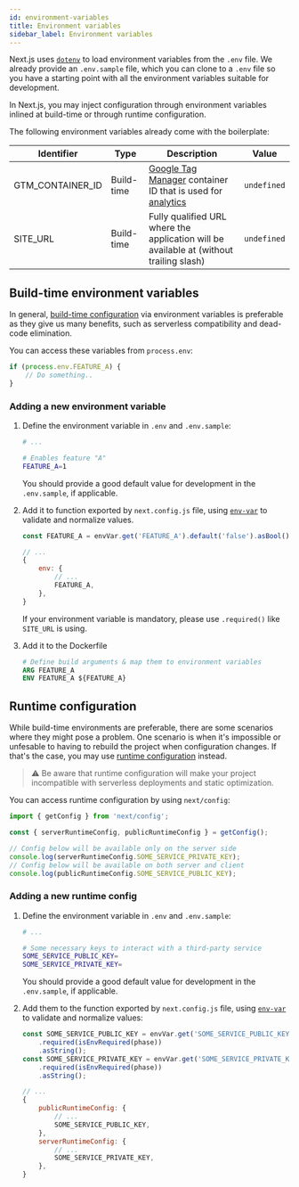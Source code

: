 ```yaml
---
id: environment-variables
title: Environment variables
sidebar_label: Environment variables
---
```


Next.js uses [`dotenv`](https://www.npmjs.com/package/dotenv) to load environment variables from the `.env` file. We already provide an `.env.sample` file, which you can clone to a `.env` file so you have a starting point with all the environment variables suitable for development.

In Next.js, you may inject configuration through environment variables inlined at build-time or through runtime configuration.

The following environment variables already come with the boilerplate:

| Identifier | Type | Description | Value |
|----------- | ---- | ----------- |-------|
| GTM_CONTAINER_ID | Build-time | [Google Tag Manager](https://tagmanager.google.com/) container ID that is used for [analytics](/docs/what-is-included/analytics) | `undefined` |
| SITE_URL | Build-time | Fully qualified URL where the application will be available at (without trailing slash) | `undefined` |

## Build-time environment variables

In general, [build-time configuration](https://nextjs.org/docs/api-reference/next.config.js/environment-variables) via environment variables is preferable as they give us many benefits, such as serverless compatibility and dead-code elimination.

You can access these variables from `process.env`:

```js
if (process.env.FEATURE_A) {
    // Do something..
}
```

### Adding a new environment variable

1. Define the environment variable in `.env` and `.env.sample`:

    ```bash
    # ...

    # Enables feature "A"
    FEATURE_A=1
    ```

    You should provide a good default value for development in the `.env.sample`, if applicable.

2. Add it to function exported by `next.config.js` file, using [`env-var`](https://github.com/evanshortiss/env-var) to validate and normalize values.

    ```js
    const FEATURE_A = envVar.get('FEATURE_A').default('false').asBool();

    // ...
    {
        env: {
            // ...
            FEATURE_A,
        },
    }
    ```

    If your environment variable is mandatory, please use `.required()` like `SITE_URL` is using.

3. Add it to the Dockerfile

    ```dockerfile
    # Define build arguments & map them to environment variables
    ARG FEATURE_A
    ENV FEATURE_A ${FEATURE_A}
    ```

## Runtime configuration

While build-time environments are preferable, there are some scenarios where they might pose a problem.
One scenario is when it's impossible or unfesable to having to rebuild the project when configuration changes. If that's the case, you may use [runtime configuration](https://nextjs.org/docs#runtime-configuration) instead.

> ⚠️ Be aware that runtime configuration will make your project incompatible with serverless deployments and static optimization.

You can access runtime configuration by using `next/config`:

```js
import { getConfig } from 'next/config';

const { serverRuntimeConfig, publicRuntimeConfig } = getConfig();

// Config below will be available only on the server side
console.log(serverRuntimeConfig.SOME_SERVICE_PRIVATE_KEY);
// Config below will be available on both server and client
console.log(publicRuntimeConfig.SOME_SERVICE_PUBLIC_KEY);
```

### Adding a new runtime config

1. Define the environment variable in `.env` and `.env.sample`:

    ```bash
    # ...

    # Some necessary keys to interact with a third-party service
    SOME_SERVICE_PUBLIC_KEY=
    SOME_SERVICE_PRIVATE_KEY=
    ```

    You should provide a good default value for development in the `.env.sample`, if applicable.

2. Add them to the function exported by `next.config.js` file, using [`env-var`](https://github.com/evanshortiss/env-var) to validate and normalize values:

    ```js
    const SOME_SERVICE_PUBLIC_KEY = envVar.get('SOME_SERVICE_PUBLIC_KEY')
        .required(isEnvRequired(phase))
        .asString();
    const SOME_SERVICE_PRIVATE_KEY = envVar.get('SOME_SERVICE_PRIVATE_KEY')
        .required(isEnvRequired(phase))
        .asString();

    // ...
    {
        publicRuntimeConfig: {
            // ...
            SOME_SERVICE_PUBLIC_KEY,
        },
        serverRuntimeConfig: {
            // ...
            SOME_SERVICE_PRIVATE_KEY,
        },
    }
    ```
